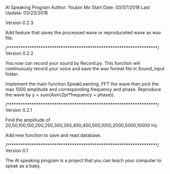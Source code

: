 AI Speaking Program
Author: Youbin Mo
Start Date: 03/07/2018
Last Updata: 03/23/2018

Version 0.2.3

Add feature that saves the processed wave or reproduceted wave as wav file. 

/*******************************************************************/
Version 0.2.2

You now can record your sound by Record.py. This function will continuously record your voice and save the wav format file in Sound_input folder.

Implement the main function SpeakLearning. FFT the wave then pick the max 1000 amplitude and corresponding frequency and phase. Reproduce the wave by y = sum(A*sin(2*pi*frequency + phase)).


/*******************************************************************/
Version 0.2.1

Find the amplitude of 20,50,100,150,200,250,300,350,400,450,500,1000,2000,5000,10000 Hz.

Add new function to save and read database.


/*******************************************************************/
Version 0.1

The AI speaking program is a project that you can teach your computer to speak as a baby.
